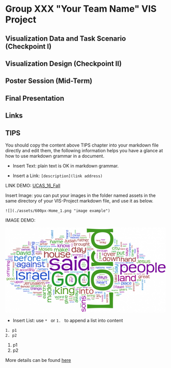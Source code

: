 # Group XXX "Your Team Name" VIS Project

## Visualization Data and Task Scenario (Checkpoint I)

## Visualization Design (Checkpoint II)

## Poster Session (Mid-Term)

## Final Presentation

## Links

## TIPS

You should copy the content above TIPS chapter into your markdown file directly and edit them, the following information helps you have a glance at how to use markdown grammar in a document.

* Insert Text: plain text is OK in markdown grammar.

* Insert a Link: `[description](link address)`

LINK DEMO: [UCAS_16_Fall](http://vis.ios.ac.cn/UCAS_16_Fall/)

Insert Image: you can put your images in the folder named assets in the same directory of your VIS-Project markdown file, and use it as below.

```
![](./assets/600px-Home_1.png "image example")
```

IMAGE DEMO:

![](./assets/600px-Home_1.png "image example")

* Insert List: use `* ` or `1. ` to append a list into content

```
1. p1
2. p2
```

1. p1
2. p2

More details can be found [here](https://github.com/ISCAS-VIS/infovis-ucas/wiki)